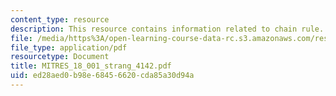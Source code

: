 ```yaml
---
content_type: resource
description: This resource contains information related to chain rule.
file: /media/https%3A/open-learning-course-data-rc.s3.amazonaws.com/res-18-001-calculus-online-textbook-spring-2005/ed28aed0b98e68456620cda85a30d94a_MITRES_18_001_strang_4142.pdf
file_type: application/pdf
resourcetype: Document
title: MITRES_18_001_strang_4142.pdf
uid: ed28aed0-b98e-6845-6620-cda85a30d94a
---
```

